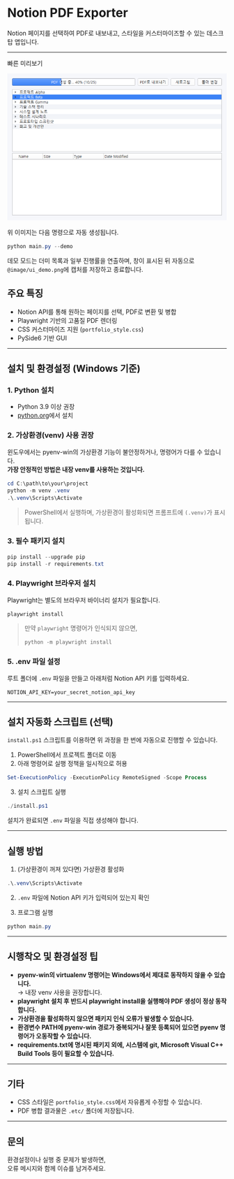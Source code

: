 # Notion PDF Exporter

Notion 페이지를 선택하여 PDF로 내보내고, 스타일을 커스터마이즈할 수 있는 데스크탑 앱입니다.

---

빠른 미리보기

![앱 UI 데모](./@image/ui_demo.png)

위 이미지는 다음 명령으로 자동 생성됩니다.

```powershell
python main.py --demo
```

데모 모드는 더미 목록과 일부 진행률을 연출하며, 창이 표시된 뒤 자동으로 `@image/ui_demo.png`에 캡처를 저장하고 종료합니다.

## 주요 특징

- Notion API를 통해 원하는 페이지를 선택, PDF로 변환 및 병합
- Playwright 기반의 고품질 PDF 렌더링
- CSS 커스터마이즈 지원 (`portfolio_style.css`)
- PySide6 기반 GUI

---

## 설치 및 환경설정 (Windows 기준)

### 1. Python 설치

- Python 3.9 이상 권장
- [python.org](https://www.python.org/downloads/)에서 설치

### 2. 가상환경(venv) 사용 권장

윈도우에서는 pyenv-win의 가상환경 기능이 불안정하거나, 명령어가 다를 수 있습니다.  
**가장 안정적인 방법은 내장 venv를 사용하는 것입니다.**

```powershell
cd C:\path\to\your\project
python -m venv .venv
.\.venv\Scripts\Activate
```

> PowerShell에서 실행하며, 가상환경이 활성화되면 프롬프트에 `(.venv)`가 표시됩니다.

### 3. 필수 패키지 설치

```powershell
pip install --upgrade pip
pip install -r requirements.txt
```

### 4. Playwright 브라우저 설치

Playwright는 별도의 브라우저 바이너리 설치가 필요합니다.

```powershell
playwright install
```
> 만약 `playwright` 명령어가 인식되지 않으면,  
> ```powershell
> python -m playwright install
> ```

### 5. .env 파일 설정

루트 폴더에 `.env` 파일을 만들고 아래처럼 Notion API 키를 입력하세요.

```
NOTION_API_KEY=your_secret_notion_api_key
```

---

## 설치 자동화 스크립트 (선택)

`install.ps1` 스크립트를 이용하면 위 과정을 한 번에 자동으로 진행할 수 있습니다.

1. PowerShell에서 프로젝트 폴더로 이동
2. 아래 명령어로 실행 정책을 일시적으로 허용

```powershell
Set-ExecutionPolicy -ExecutionPolicy RemoteSigned -Scope Process
```

3. 설치 스크립트 실행

```powershell
./install.ps1
```

설치가 완료되면 `.env` 파일을 직접 생성해야 합니다.

---

## 실행 방법

1. (가상환경이 꺼져 있다면) 가상환경 활성화

```powershell
.\.venv\Scripts\Activate
```

2. `.env` 파일에 Notion API 키가 입력되어 있는지 확인

3. 프로그램 실행

```powershell
python main.py
```

---

## 시행착오 및 환경설정 팁

- **pyenv-win의 virtualenv 명령어는 Windows에서 제대로 동작하지 않을 수 있습니다.**  
  → 내장 venv 사용을 권장합니다.
- **playwright 설치 후 반드시 playwright install을 실행해야 PDF 생성이 정상 동작합니다.**
- **가상환경을 활성화하지 않으면 패키지 인식 오류가 발생할 수 있습니다.**
- **환경변수 PATH에 pyenv-win 경로가 중복되거나 잘못 등록되어 있으면 pyenv 명령어가 오동작할 수 있습니다.**
- **requirements.txt에 명시된 패키지 외에, 시스템에 git, Microsoft Visual C++ Build Tools 등이 필요할 수 있습니다.**

---

## 기타

- CSS 스타일은 `portfolio_style.css`에서 자유롭게 수정할 수 있습니다.
- PDF 병합 결과물은 `.etc/` 폴더에 저장됩니다.

---

## 문의

환경설정이나 실행 중 문제가 발생하면,  
오류 메시지와 함께 이슈를 남겨주세요.
